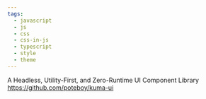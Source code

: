 ```yaml
---
tags:
  - javascript
  - js
  - css
  - css-in-js
  - typescript
  - style
  - theme
---
```


A Headless, Utility-First, and Zero-Runtime UI Component Library
https://github.com/poteboy/kuma-ui

